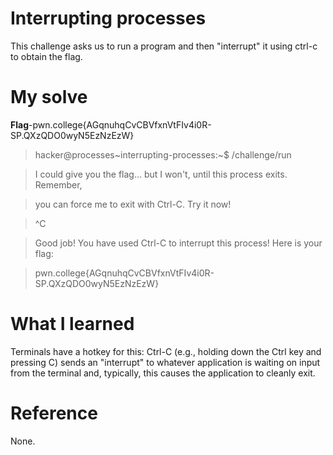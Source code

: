 # Interrupting processes
This challenge asks us to run a program and then "interrupt" it using ctrl-c to obtain the flag.
# My solve
**Flag**-pwn.college{AGqnuhqCvCBVfxnVtFIv4i0R-SP.QXzQDO0wyN5EzNzEzW}

>hacker@processes~interrupting-processes:~$ /challenge/run

>I could give you the flag... but I won't, until this process exits. Remember,

>you can force me to exit with Ctrl-C. Try it now!

>^C

>Good job! You have used Ctrl-C to interrupt this process! Here is your flag:

>pwn.college{AGqnuhqCvCBVfxnVtFIv4i0R-SP.QXzQDO0wyN5EzNzEzW}

# What I learned
Terminals have a hotkey for this: Ctrl-C (e.g., holding down the Ctrl key and pressing C) sends an "interrupt" to whatever application is waiting on input from the terminal and, typically, this causes the application to cleanly exit.
# Reference
None.
